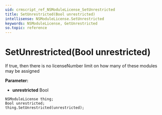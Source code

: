 ```yaml
---
uid: crmscript_ref_NSModuleLicense_SetUnrestricted
title: SetUnrestricted(Bool unrestricted)
intellisense: NSModuleLicense.SetUnrestricted
keywords: NSModuleLicense, GetUnrestricted
so.topic: reference
---
```


# SetUnrestricted(Bool unrestricted)

If true, then there is no licenseNumber limit on how many of these modules may be assigned

**Parameter:** 
* **unrestricted** Bool

```crmscript
NSModuleLicense thing;
Bool unrestricted;
thing.SetUnrestricted(unrestricted);
```

